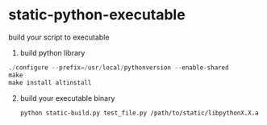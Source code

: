 # static-python-executable
build your script to executable 



1.  build python library

   ```py
   ./configure --prefix=/usr/local/pythonversion --enable-shared
   make
   make install altinstall
   ```

2. build your executable binary

   ```
   python static-build.py test_file.py /path/to/static/libpythonX.X.a
   ```

   

